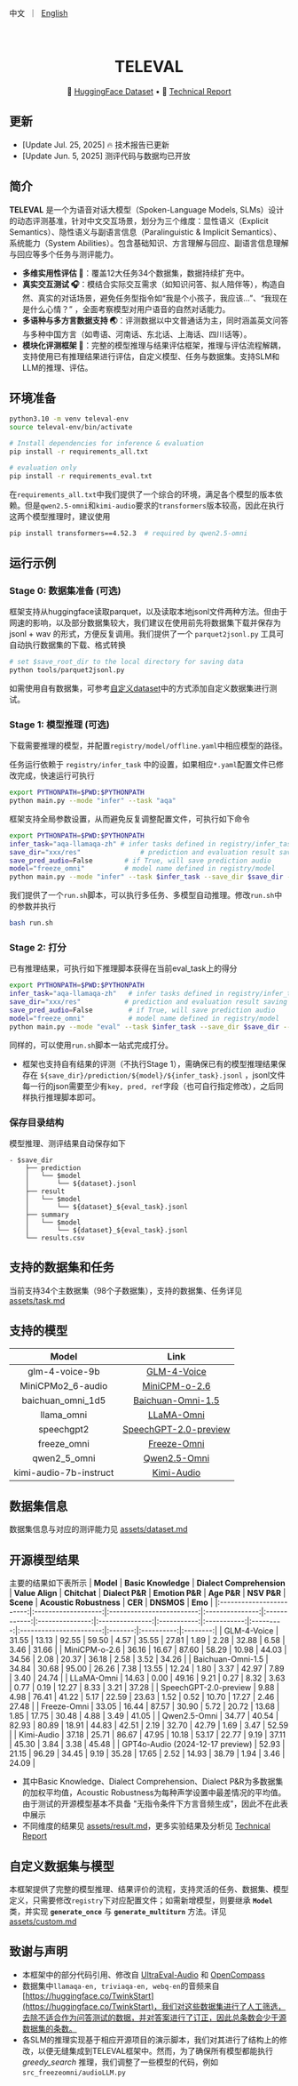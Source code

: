<p align="left">
        中文</a>&nbsp ｜ &nbsp<a href="README_EN.md">English</a>
</p>
<br>

<div align="center">
<h1>
  TELEVAL
</h1>
</div>

<p align="center">
🤗 <a href="https://huggingface.co/datasets/Tele-AI/TELEVAL" target="_blank">HuggingFace Dataset</a>️ • 
📃 <a href="https://arxiv.org/abs/2507.18061" target="_blank">Technical Report</a>
</p>

## 更新
- [Update Jul. 25, 2025] 🔥 技术报告已更新
- [Update Jun. 5, 2025] 测评代码与数据均已开放

## 简介

**TELEVAL** 是一个为语音对话大模型（Spoken-Language Models, SLMs）设计的动态评测基准，针对中文交互场景，划分为三个维度：显性语义（Explicit Semantics）、隐性语义与副语言信息（Paralinguistic & Implicit Semantics）、系统能力（System Abilities）。包含基础知识、方言理解与回应、副语言信息理解与回应等多个任务与测评能力。

- **多维实用性评估 🧠**：覆盖12大任务34个数据集，数据持续扩充中。
- **真实交互测试 🎧**：模结合实际交互需求（如知识问答、拟人陪伴等），构造自然、真实的对话场景，避免任务型指令如“我是个小孩子，我应该...”、“我现在是什么心情？” ，全面考察模型对用户语音的自然对话能力。
- **多语种与多方言数据支持 🌏**：评测数据以中文普通话为主，同时涵盖英文问答与多种中国方言（如粤语、河南话、东北话、上海话、四川话等）。
- **模块化评测框架 🔧**：完整的模型推理与结果评估框架，推理与评估流程解耦，支持使用已有推理结果进行评估，自定义模型、任务与数据集。支持SLM和LLM的推理、评估。

## 环境准备
```bash
python3.10 -m venv televal-env
source televal-env/bin/activate

# Install dependencies for inference & evaluation
pip install -r requirements_all.txt

# evaluation only
pip install -r requirements_eval.txt
```

在```requirements_all.txt```中我们提供了一个综合的环境，满足各个模型的版本依赖。但是```qwen2.5-omni```和```kimi-audio```要求的```transformers```版本较高，因此在执行这两个模型推理时，建议使用
```bash
pip install transformers==4.52.3  # required by qwen2.5-omni
```

## 运行示例

### Stage 0: 数据集准备 (可选)
框架支持从huggingface读取parquet，以及读取本地jsonl文件两种方法。但由于网速的影响，以及部分数据集较大，我们建议在使用前先将数据集下载并保存为 jsonl + wav 的形式，方便反复调用。我们提供了一个 ```parquet2jsonl.py``` 工具可自动执行数据集的下载、格式转换
```bash
# set $save_root_dir to the local directory for saving data
python tools/parquet2jsonl.py
```

如需使用自有数据集，可参考[自定义dataset](assets/custom.md#自定义dataset)中的方式添加自定义数据集进行测试。

### Stage 1: 模型推理 (可选)
下载需要推理的模型，并配置```registry/model/offline.yaml```中相应模型的路径。

任务运行依赖于 ```registry/infer_task``` 中的设置，如果相应```*.yaml```配置文件已修改完成，快速运行可执行
```bash
export PYTHONPATH=$PWD:$PYTHONPATH
python main.py --mode "infer" --task "aqa"
```

框架支持全局参数设置，从而避免反复调整配置文件，可执行如下命令
```bash
export PYTHONPATH=$PWD:$PYTHONPATH
infer_task="aqa-llamaqa-zh" # infer tasks defined in registry/infer_task
save_dir="xxx/res"               # prediction and evaluation result saving root dir
save_pred_audio=False        # if True, will save prediction audio
model="freeze_omni"          # model name defined in registry/model
python main.py --mode "infer" --task $infer_task --save_dir $save_dir --save_pred_audio $save_pred_audio --model $model
```

我们提供了一个```run.sh```脚本，可以执行多任务、多模型自动推理。修改```run.sh```中的参数并执行
```bash
bash run.sh
```

### Stage 2: 打分
已有推理结果，可执行如下推理脚本获得在当前eval_task上的得分
```bash
export PYTHONPATH=$PWD:$PYTHONPATH
infer_task="aqa-llamaqa-zh"   # infer tasks defined in registry/infer_task
save_dir="xxx/res"           # prediction and evaluation result saving root dir, sub-dir can be used
save_pred_audio=False         # if True, will save prediction audio
model="freeze_omni"           # model name defined in registry/model
python main.py --mode "eval" --task $infer_task --save_dir $save_dir --model $model
```

同样的，可以使用```run.sh```脚本一站式完成打分。

* 框架也支持自有结果的评测（不执行Stage 1），需确保已有的模型推理结果保存在 ```${save_dir}/prediction/${model}/${infer_task}.jsonl``` ，jsonl文件每一行的json需要至少有```key, pred, ref```字段（也可自行指定修改），之后同样执行推理脚本即可。

### 保存目录结构
模型推理、测评结果自动保存如下
```text
- $save_dir
    ├── prediction
    │   └── $model
    │       └── ${dataset}.jsonl
    ├── result
    │   └── $model
    │       └── ${dataset}_${eval_task}.jsonl
    ├── summary
    │   └── $model
    │       └── ${dataset}_${eval_task}.jsonl
    └── results.csv
```

## 支持的数据集和任务
当前支持34个主数据集（98个子数据集），支持的数据集、任务详见[assets/task.md](assets/task.md)

## 支持的模型
| Model          | Link  |
|:-------------:|:-------:|
| glm-4-voice-9b | [GLM-4-Voice](https://github.com/THUDM/GLM-4-Voice) |
| MiniCPMo2_6-audio | [MiniCPM-o-2.6](https://github.com/OpenBMB/MiniCPM-o) |
| baichuan_omni_1d5 | [Baichuan-Omni-1.5](https://github.com/baichuan-inc/Baichuan-Omni-1.5) |
| llama_omni | [LLaMA-Omni](https://github.com/ictnlp/LLaMA-Omni) |
| speechgpt2 | [SpeechGPT-2.0-preview](https://github.com/OpenMOSS/SpeechGPT-2.0-preview) |
| freeze_omni | [Freeze-Omni](https://github.com/VITA-MLLM/Freeze-Omni) |
| qwen2_5_omni | [Qwen2.5-Omni](https://github.com/QwenLM/Qwen2.5-Omni) |
| kimi-audio-7b-instruct | [Kimi-Audio](https://github.com/MoonshotAI/Kimi-Audio) |

## 数据集信息
数据集信息与对应的测评能力见 [assets/dataset.md](assets/dataset.md#Dataset_Information)

## 开源模型结果
主要的结果如下表所示
| **Model**                | **Basic Knowledge** | **Dialect Comprehension** | **Value Align** | **Chitchat** | **Dialect P&R** | **Emotion P&R** | **Age P&R** | **NSV P&R** | **Scene** | **Acoustic Robustness** | **CER** | **DNSMOS** | **Emo** |
|:------------------------:|:-------------------:|:-------------------------:|:---------------:|:------------:|:---------------:|:---------------:|:-----------:|:-----------:|:---------:|:-----------------------:|:-------:|:----------:|:--------:|
| GLM-4-Voice              | 31.55               | 13.13                     | 92.55           | 59.50        | 4.57            | 35.55           | 27.81       | 1.89        | 2.28      | 32.88                   | 6.58    | 3.46       | 31.66    |
| MiniCPM-o-2.6            | 36.16               | 16.67                     | 87.60           | 58.29        | 10.98           | 44.03           | 34.56       | 2.08        | 20.37     | 36.18                   | 2.58    | 3.52       | 34.26    |
| Baichuan-Omni-1.5        | 34.84               | 30.68                     | 95.00           | 26.26        | 7.38            | 13.55           | 12.24       | 1.80        | 3.37      | 42.97                   | 7.89    | 3.40       | 24.74    |
| LLaMA-Omni               | 14.63               | 0.00                      | 49.16           | 9.21         | 0.27            | 8.32            | 3.63        | 0.77        | 0.19      | 12.27                   | 8.33    | 3.21       | 37.28    |
| SpeechGPT-2.0-preview    | 9.88                | 4.98                      | 76.41           | 41.22        | 5.17            | 22.59           | 23.63       | 1.52        | 0.52      | 10.70                   | 17.27   | 2.46       | 27.48    |
| Freeze-Omni              | 33.05               | 16.44                     | 87.57           | 30.90        | 5.72            | 20.72           | 13.68       | 1.85        | 17.75     | 30.48                   | 4.88    | 3.49       | 41.05    |
| Qwen2.5-Omni             | 34.77               | 40.54                     | 82.93           | 80.89        | 18.91           | 44.83           | 42.51       | 2.19        | 32.70     | 42.79                   | 1.69    | 3.47       | 52.59    |
| Kimi-Audio               | 37.18               | 25.71                     | 86.67           | 47.95        | 10.18           | 53.17           | 22.77       | 9.19        | 37.11     | 45.30                   | 3.84    | 3.38       | 45.48    |
| GPT4o-Audio (2024-12-17 preview) | 52.93               | 21.15                     | 96.29           | 34.45        | 9.19            | 35.28           | 17.65       | 2.52        | 14.93     | 38.79                   | 1.94    | 3.46       | 24.09    |

* 其中Basic Knowledge、Dialect Comprehension、Dialect P&R为多数据集的加权平均值，Acoustic Robustness为每种声学设置中最差情况的平均值。由于测试的开源模型基本不具备 "无指令条件下方言音频生成"，因此不在此表中展示
* 不同维度的结果见 [assets/result.md](assets/result.md#results)，更多实验结果及分析见 <a href="https://arxiv.org/abs/2507.18061" target="_blank">Technical Report</a>


## 自定义数据集与模型
本框架提供了完整的模型推理、结果评价的流程，支持灵活的任务、数据集、模型定义，只需要修改```registry```下对应配置文件；如需新增模型，则要继承 **```Model```** 类，并实现 **```generate_once```** 与 **```generate_multiturn```** 方法。详见[assets/custom.md](assets/custom.md)


## 致谢与声明
* 本框架中的部分代码引用、修改自 [UltraEval-Audio](https://github.com/OpenBMB/UltraEval-Audio) 和 [OpenCompass](https://github.com/open-compass/opencompass)
* 数据集中```llamaqa-en, triviaqa-en, webq-en```的音频来自[https://huggingface.co/TwinkStart](https://huggingface.co/TwinkStart)，我们对这些数据集进行了人工筛选，去除不适合作为问答测试的数据，并对答案进行了订正，因此总条数会少于源数据集的条数。
* 各SLM的推理实现基于相应开源项目的演示脚本，我们对其进行了结构上的修改，以便无缝集成到TELEVAL框架中。然而，为了确保所有模型都能执行 *greedy_search* 推理，我们调整了一些模型的代码，例如 ```src_freezeomni/audioLLM.py```
